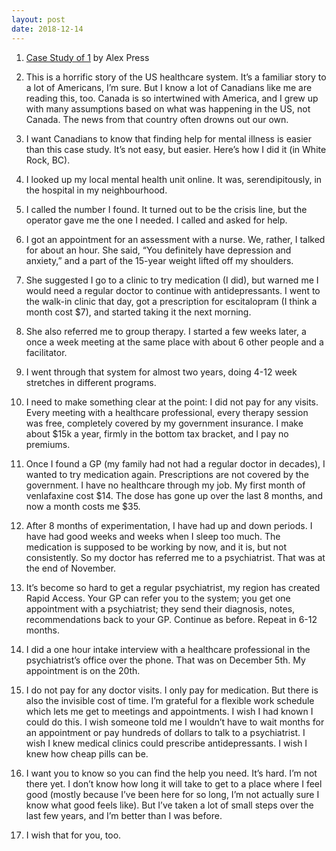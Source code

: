 ```yaml
---
layout: post
date: 2018-12-14
---
```


1. [Case Study of 1](https://alexnpress.com/2018/12/07/waiting-for-my-number/) by Alex Press 

2. This is a horrific story of the US healthcare system. It’s a familiar story to a lot of Americans, I’m sure. But I know a lot of Canadians like me are reading this, too. Canada is so intertwined with America, and I grew up with many assumptions based on what was happening in the US, not Canada. The news from that country often drowns out our own. 

3. I want Canadians to know that finding help for mental illness is easier than this case study. It’s not easy, but easier. Here’s how I did it (in White Rock, BC). 

4. I looked up my local mental health unit online. It was, serendipitously, in the hospital in my neighbourhood. 

5. I called the number I found. It turned out to be the crisis line, but the operator gave me the one I needed. I called and asked for help. 

6. I got an appointment for an assessment with a nurse. We, rather, I talked for about an hour. She said, “You definitely have depression and anxiety,” and a part of the 15-year weight lifted off my shoulders. 

7. She suggested I go to a clinic to try medication (I did), but warned me I would need a regular doctor to continue with antidepressants. I went to the walk-in clinic that day, got a prescription for escitalopram (I think a month cost $7), and started taking it the next morning. 

8. She also referred me to group therapy. I started a few weeks later, a once a week meeting at the same place with about 6 other people and a facilitator. 

9. I went through that system for almost two years, doing 4-12 week stretches in different programs. 

10. I need to make something clear at the point: I did not pay for any visits. Every meeting with a healthcare professional, every therapy session was free, completely covered by my government insurance. I make about $15k a year, firmly in the bottom tax bracket, and I pay no premiums. 

11. Once I found a GP (my family had not had a regular doctor in decades), I wanted to try medication again. Prescriptions are not covered by the government. I have no healthcare through my job. My first month of venlafaxine cost $14. The dose has gone up over the last 8 months, and now a month costs me $35.

12. After 8 months of experimentation, I have had up and down periods. I have had good weeks and weeks when I sleep too much. The medication is supposed to be working by now, and it is, but not consistently. So my doctor has referred me to a psychiatrist. That was at the end of November. 

13. It’s become so hard to get a regular psychiatrist, my region has created Rapid Access. Your GP can refer you to the system; you get one appointment with a psychiatrist; they send their diagnosis, notes, recommendations back to your GP. Continue as before. Repeat in 6-12 months.

14. I did a one hour intake interview with a healthcare professional in the psychiatrist’s office over the phone. That was on December 5th. My appointment is on the 20th. 

15. I do not pay for any doctor visits. I only pay for medication. But there is also the invisible cost of time. I’m grateful for a flexible work schedule which lets me get to meetings and appointments. I wish I had known I could do this. I wish someone told me I wouldn’t have to wait months for an appointment or pay hundreds of dollars to talk to a psychiatrist. I wish I knew medical clinics could prescribe antidepressants. I wish I knew how cheap pills can be. 

16. I want you to know so you can find the help you need. It’s hard. I’m not there yet. I don’t know how long it will take to get to a place where I feel good (mostly because I’ve been here for so long, I’m not actually sure I know what good feels like). But I’ve taken a lot of small steps over the last few years, and I’m better than I was before. 

17. I wish that for you, too. 
